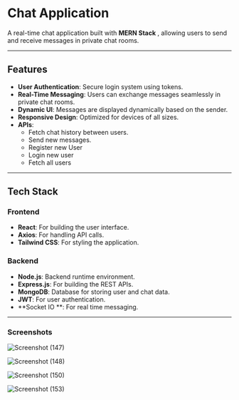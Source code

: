 # **Chat Application**

A real-time chat application built with **MERN Stack** , allowing users to send and receive messages in private chat rooms.

---

## **Features**

- **User Authentication**: Secure login system using tokens.
- **Real-Time Messaging**: Users can exchange messages seamlessly in private chat rooms.
- **Dynamic UI**: Messages are displayed dynamically based on the sender.
- **Responsive Design**: Optimized for devices of all sizes.
- **APIs**:
  - Fetch chat history between users.
  - Send new messages.
  - Register new User
  - Login new user
  - Fetch all users

---

## **Tech Stack**

### Frontend
- **React**: For building the user interface.
- **Axios**: For handling API calls.
- **Tailwind CSS**: For styling the application.

### Backend
- **Node.js**: Backend runtime environment.
- **Express.js**: For building the REST APIs.
- **MongoDB**: Database for storing user and chat data.
- **JWT**: For user authentication.
- **Socket IO **: For real time messaging.

---

### Screenshots

![Screenshot (147)](https://github.com/user-attachments/assets/c0bf2ed6-af5a-454c-b53e-0211bffcacb5)

![Screenshot (148)](https://github.com/user-attachments/assets/7c5b898d-730e-41c4-b4e9-7ba1d388968d)

![Screenshot (150)](https://github.com/user-attachments/assets/3fb64c4a-a032-4fc7-8be7-b70a5064b3af)

![Screenshot (153)](https://github.com/user-attachments/assets/2b16bd70-921c-420e-b9ee-9f6fee2375bc)



